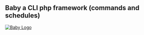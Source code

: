 ## Baby a CLI php framework (commands and schedules)

[![Baby Logo](https://github.com/rreynaldo/baby/logo)](https://github.com/rreynaldo/baby)




